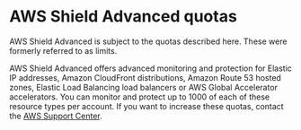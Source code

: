 # AWS Shield Advanced quotas<a name="shield-limits"></a>

AWS Shield Advanced is subject to the quotas described here\. These were formerly referred to as limits\. 

AWS Shield Advanced offers advanced monitoring and protection for Elastic IP addresses, Amazon CloudFront distributions, Amazon Route 53 hosted zones, Elastic Load Balancing load balancers or AWS Global Accelerator accelerators\. You can monitor and protect up to 1000 of each of these resource types per account\. If you want to increase these quotas, contact the [AWS Support Center](https://console.aws.amazon.com/support/home#/)\. 
